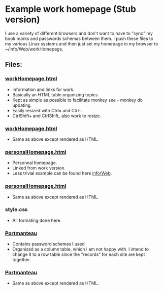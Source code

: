 # Example work homepage (Stub version)

I use a variety of different browsers and don't want to have to
"sync" my book marks and passwords schemas between them.  I push
these files to my various Linux systems and then just set my
homepage in my browser to ~/info/Web/workHomepage.

## Files:
### [workHomepage.html](workHomepage.html)
* Information and links for work.
* Basically an HTML table organizing topics.
* Kept as simple as possible to facilitate monkey
  see - monkey do updating.
* Easily resized with Ctrl= and Ctrl-.
* CtrlShift+ and CtrlShift_ also work to resize.

### [workHomepage.html](http://htmlpreview.github.com/?https://github.com/grscheller/scheller-linux-archive/blob/master/linuxHome/info/Web/workHomepage.html)
* Same as above except rendered as HTML.

### [personalHomepage.html](personalHomepage.html)
* Personnal homepage.
* Linked from work version.
* Less trivial example can be found here [info/Web](../../../info/Web).

### [personalHomepage.html](http://htmlpreview.github.com/?https://github.com/grscheller/scheller-linux-archive/blob/master/linuxHome/info/Web/personalHomepage.html)
* Same as above except rendered as HTML.

### style.css
* All formating done here.

### [Portmanteau](Portmanteau.html)
* Contains password schemas I used
* Organized as a column table, which I am not happy with.  I intend
  to change it to a row table since the "records" for each site are
  kept together.

### [Portmanteau](http://htmlpreview.github.com/?https://github.com/grscheller/scheller-linux-archive/blob/master/linuxHome/info/Web/Portmanteau.html)
* Same as above except rendered as HTML.
